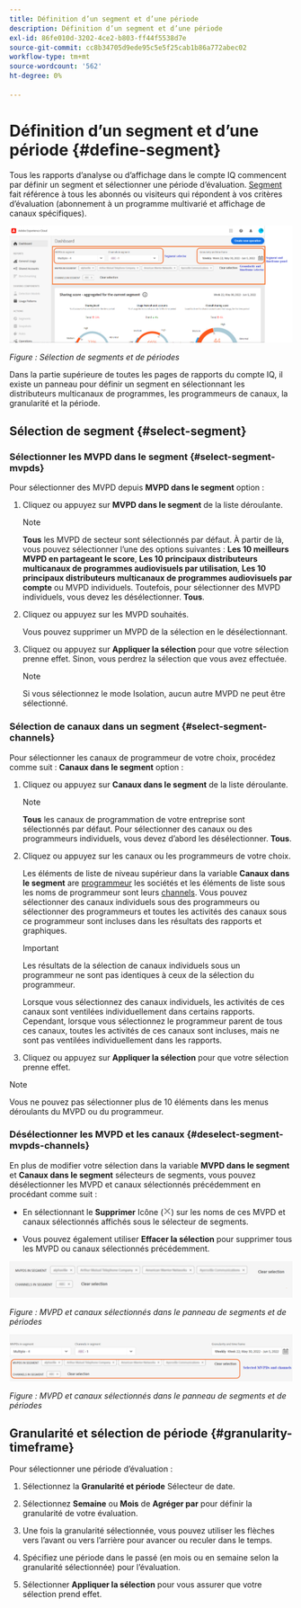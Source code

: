```yaml
---
title: Définition d’un segment et d’une période
description: Définition d’un segment et d’une période
exl-id: 86fe010d-3202-4ce2-b803-ff44f5538d7e
source-git-commit: cc8b34705d9ede95c5e5f25cab1b86a772abec02
workflow-type: tm+mt
source-wordcount: '562'
ht-degree: 0%

---
```


# Définition d’un segment et d’une période {#define-segment}

Tous les rapports d’analyse ou d’affichage dans le compte IQ commencent par définir un segment et sélectionner une période d’évaluation. [Segment](/help/AccountIQ/product-concepts.md#segmet-def) fait référence à tous les abonnés ou visiteurs qui répondent à vos critères d’évaluation (abonnement à un programme multivarié et affichage de canaux spécifiques).

![](assets/segment-panel.png)

*Figure : Sélection de segments et de périodes*

Dans la partie supérieure de toutes les pages de rapports du compte IQ, il existe un panneau pour définir un segment en sélectionnant les distributeurs multicanaux de programmes, les programmeurs de canaux, la granularité et la période.

## Sélection de segment {#select-segment}

### Sélectionner les MVPD dans le segment {#select-segment-mvpds}

Pour sélectionner des MVPD depuis **MVPD dans le segment** option :

1. Cliquez ou appuyez sur **MVPD dans le segment** de la liste déroulante.

   >[!NOTE]
   >
   >**Tous** les MVPD de secteur sont sélectionnés par défaut. À partir de là, vous pouvez sélectionner l’une des options suivantes : **Les 10 meilleurs MVPD en partageant le score**, **Les 10 principaux distributeurs multicanaux de programmes audiovisuels par utilisation**, **Les 10 principaux distributeurs multicanaux de programmes audiovisuels par compte** ou MVPD individuels. Toutefois, pour sélectionner des MVPD individuels, vous devez les désélectionner. **Tous**.

1. Cliquez ou appuyez sur les MVPD souhaités.

   Vous pouvez supprimer un MVPD de la sélection en le désélectionnant.

1. Cliquez ou appuyez sur **Appliquer la sélection** pour que votre sélection prenne effet. Sinon, vous perdrez la sélection que vous avez effectuée.

   >[!NOTE]
   >
   >Si vous sélectionnez le mode Isolation, aucun autre MVPD ne peut être sélectionné.

### Sélection de canaux dans un segment {#select-segment-channels}

Pour sélectionner les canaux de programmeur de votre choix, procédez comme suit : **Canaux dans le segment** option :

1. Cliquez ou appuyez sur **Canaux dans le segment** de la liste déroulante.

   >[!NOTE]
   >
   >**Tous** les canaux de programmation de votre entreprise sont sélectionnés par défaut. Pour sélectionner des canaux ou des programmeurs individuels, vous devez d’abord les désélectionner. **Tous**.

1. Cliquez ou appuyez sur les canaux ou les programmeurs de votre choix.

   Les éléments de liste de niveau supérieur dans la variable **Canaux dans le segment** are [programmeur](/help/AccountIQ/product-concepts.md#programmer-def) les sociétés et les éléments de liste sous les noms de programmeur sont leurs [channels](/help/AccountIQ/product-concepts.md#channel-def). Vous pouvez sélectionner des canaux individuels sous des programmeurs ou sélectionner des programmeurs et toutes les activités des canaux sous ce programmeur sont incluses dans les résultats des rapports et graphiques.

   <!--![](assets/programmer-channels.png)
   *Figure: Programmers and channels listed in channels selector*-->

   >[!IMPORTANT]
   >
   >Les résultats de la sélection de canaux individuels sous un programmeur ne sont pas identiques à ceux de la sélection du programmeur.
   >
   >
   >Lorsque vous sélectionnez des canaux individuels, les activités de ces canaux sont ventilées individuellement dans certains rapports. Cependant, lorsque vous sélectionnez le programmeur parent de tous ces canaux, toutes les activités de ces canaux sont incluses, mais ne sont pas ventilées individuellement dans les rapports.

1. Cliquez ou appuyez sur **Appliquer la sélection** pour que votre sélection prenne effet.

>[!NOTE]
>
>Vous ne pouvez pas sélectionner plus de 10 éléments dans les menus déroulants du MVPD ou du programmeur.

### Désélectionner les MVPD et les canaux {#deselect-segment-mvpds-channels}

En plus de modifier votre sélection dans la variable **MVPD dans le segment** et **Canaux dans le segment** sélecteurs de segments, vous pouvez désélectionner les MVPD et canaux sélectionnés précédemment en procédant comme suit :

* En sélectionnant le **Supprimer** Icône (![icône de suppression](assets/remove-icon.png)) sur les noms de ces MVPD et canaux sélectionnés affichés sous le sélecteur de segments.

* Vous pouvez également utiliser **Effacer la sélection** pour supprimer tous les MVPD ou canaux sélectionnés précédemment.

![](assets/segment-panel-selection1.png)

*Figure : MVPD et canaux sélectionnés dans le panneau de segments et de périodes*

![](assets/segment-panel-selection.png)

*Figure : MVPD et canaux sélectionnés dans le panneau de segments et de périodes*

## Granularité et sélection de période {#granularity-timeframe}

Pour sélectionner une période d’évaluation :

1. Sélectionnez la **Granularité et période** Sélecteur de date.

1. Sélectionnez **Semaine** ou **Mois** de **Agréger par** pour définir la granularité de votre évaluation.

   <!--![](assets/granularity-timeframe-weekwise.png)   *Figure: Date picker to select Granularity and time frame*-->

1. Une fois la granularité sélectionnée, vous pouvez utiliser les flèches vers l’avant ou vers l’arrière pour avancer ou reculer dans le temps.

1. Spécifiez une période dans le passé (en mois ou en semaine selon la granularité sélectionnée) pour l’évaluation.

1. Sélectionner **Appliquer la sélection** pour vous assurer que votre sélection prend effet.
